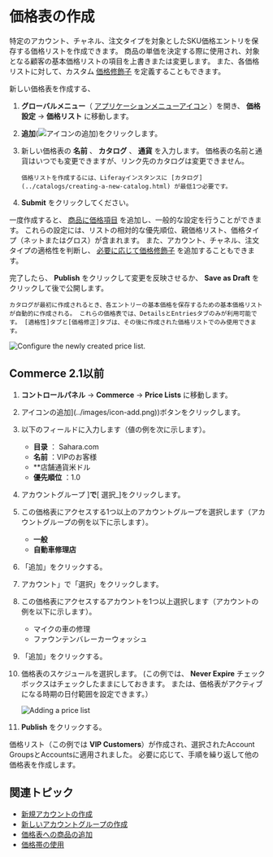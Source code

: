 # 価格表の作成

特定のアカウント、チャネル、注文タイプを対象としたSKU価格エントリを保存する価格リストを作成できます。 商品の単価を決定する際に使用され、対象となる顧客の基本価格リストの項目を上書きまたは変更します。 また、各価格リストに対して、カスタム [価格修飾子](./using-price-modifiers.md) を定義することもできます。

新しい価格表を作成する、

1. **グローバルメニュー**（ [アプリケーションメニューアイコン](../images/icon-applications-menu.png) ）を開き、 **価格設定** &rarr; **価格リスト** に移動します。

2. **追加**(![アイコンの追加](../images/icon-add.png))をクリックします。

3. 新しい価格表の **名前** 、 **カタログ** 、 **通貨** を入力します。 価格表の名前と通貨はいつでも変更できますが、リンク先のカタログは変更できません。

   ```{note}
   価格リストを作成するには、Liferayインスタンスに [カタログ](../catalogs/creating-a-new-catalog.html) が最低1つ必要です。
   ```

4. **Submit** をクリックしてください。

一度作成すると、 [商品に価格項目](./adding-products-to-a-price-list.md) を追加し、一般的な設定を行うことができます。 これらの設定には、リストの相対的な優先順位、親価格リスト、価格タイプ（ネットまたはグロス）が含まれます。 また、アカウント、チャネル、注文タイプの適格性を判断し、 [必要に応じて価格修飾子](./using-price-modifiers.md) を追加することもできます。

完了したら、 **Publish** をクリックして変更を反映させるか、 **Save as Draft** をクリックして後で公開します。

```{note}
カタログが最初に作成されるとき、各エントリーの基本価格を保存するための基本価格リストが自動的に作成される。 これらの価格表では、DetailsとEntriesタブのみが利用可能です。 [適格性]タブと[価格修正]タブは、その後に作成された価格リストでのみ使用できます。
```

![Configure the newly created price list.](./creating-a-price-list/images/02.png)

## Commerce 2.1以前

1. **コントロールパネル** &rarr; **Commerce** &rarr; **Price Lists** に移動します。

1. アイコンの追加](../images/icon-add.png))ボタンをクリックします。

1. 以下のフィールドに入力します（値の例を次に示します）。
   * **目录** ： Sahara.com
   * **名前** ：VIPのお客様
   * **店舗通貨米ドル
   * **優先順位** ：1.0

1. アカウントグループ ]**で**[ 選択_]をクリックします。

1. この価格表にアクセスする1つ以上のアカウントグループを選択します（アカウントグループの例を以下に示します）。
   * **一般**
   * **自動車修理店**

1. 「追加」をクリックする。

1. アカウント」で「選択」をクリックします。

1. この価格表にアクセスするアカウントを1つ以上選択します（アカウントの例を以下に示します）。
   * マイクの車の修理
   * ファウンテンバレーカーウォッシュ

1. 「追加」をクリックする。

1. 価格表のスケジュールを選択します。 (この例では、 **Never Expire** チェックボックスはチェックしたままにしておきます。 または、価格表がアクティブになる時期の日付範囲を設定できます。）

    ![Adding a price list](./creating-a-price-list/images/01.png)

1. **Publish** をクリックする。

価格リスト（この例では **VIP Customers**）が作成され、選択されたAccount GroupsとAccountsに適用されました。 必要に応じて、手順を繰り返して他の価格表を作成します。

## 関連トピック

* [新規アカウントの作成](../users-and-accounts/account-management/creating-a-new-account.md)
* [新しいアカウントグループの作成](../users-and-accounts/account-management/creating-a-new-account-group.md)
* [価格表への商品の追加](./adding-products-to-a-price-list.md)
* [価格帯の使用](./using-price-tiers.md)
